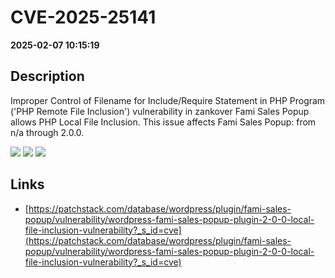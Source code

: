 # CVE-2025-25141

**2025-02-07 10:15:19**

## Description
Improper Control of Filename for Include/Require Statement in PHP Program ('PHP Remote File Inclusion') vulnerability in zankover Fami Sales Popup allows PHP Local File Inclusion. This issue affects Fami Sales Popup: from n/a through 2.0.0.

![](https://img.shields.io/static/v1?label=Score&message=7.5&color=red)
![](https://img.shields.io/static/v1?label=Severity&message=HIGH&color=red)
![](https://img.shields.io/static/v1?label=CWE&message=RFI&color=green)

## Links
- [https://patchstack.com/database/wordpress/plugin/fami-sales-popup/vulnerability/wordpress-fami-sales-popup-plugin-2-0-0-local-file-inclusion-vulnerability?_s_id=cve](https://patchstack.com/database/wordpress/plugin/fami-sales-popup/vulnerability/wordpress-fami-sales-popup-plugin-2-0-0-local-file-inclusion-vulnerability?_s_id=cve)
